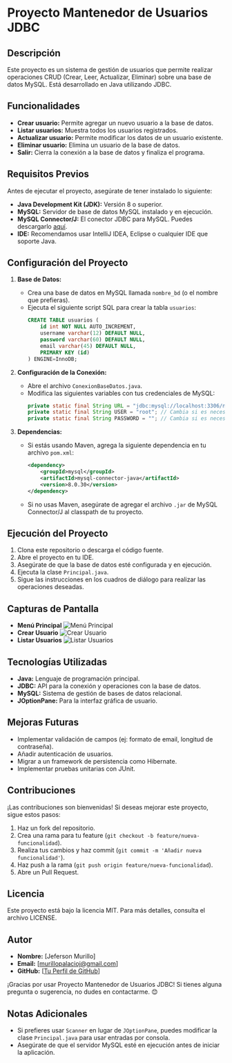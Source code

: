 # Proyecto Mantenedor de Usuarios JDBC

## Descripción
Este proyecto es un sistema de gestión de usuarios que permite realizar operaciones CRUD (Crear, Leer, Actualizar, Eliminar) sobre una base de datos MySQL. Está desarrollado en Java utilizando JDBC.

## Funcionalidades
- **Crear usuario:** Permite agregar un nuevo usuario a la base de datos.
- **Listar usuarios:** Muestra todos los usuarios registrados.
- **Actualizar usuario:** Permite modificar los datos de un usuario existente.
- **Eliminar usuario:** Elimina un usuario de la base de datos.
- **Salir:** Cierra la conexión a la base de datos y finaliza el programa.

## Requisitos Previos
Antes de ejecutar el proyecto, asegúrate de tener instalado lo siguiente:
- **Java Development Kit (JDK):** Versión 8 o superior.
- **MySQL:** Servidor de base de datos MySQL instalado y en ejecución.
- **MySQL Connector/J:** El conector JDBC para MySQL. Puedes descargarlo [aquí](https://dev.mysql.com/downloads/connector/j/).
- **IDE:** Recomendamos usar IntelliJ IDEA, Eclipse o cualquier IDE que soporte Java.

## Configuración del Proyecto
1. **Base de Datos:**
   - Crea una base de datos en MySQL llamada `nombre_bd` (o el nombre que prefieras).
   - Ejecuta el siguiente script SQL para crear la tabla `usuarios`:
     ```sql
     CREATE TABLE usuarios (
         id int NOT NULL AUTO_INCREMENT,
         username varchar(12) DEFAULT NULL,
         password varchar(60) DEFAULT NULL,
         email varchar(45) DEFAULT NULL,
         PRIMARY KEY (id)
     ) ENGINE=InnoDB;
     ```

2. **Configuración de la Conexión:**
   - Abre el archivo `ConexionBaseDatos.java`.
   - Modifica las siguientes variables con tus credenciales de MySQL:
     ```java
     private static final String URL = "jdbc:mysql://localhost:3306/nombre_bd?serverTimezone=UTC";
     private static final String USER = "root"; // Cambia si es necesario
     private static final String PASSWORD = ""; // Cambia si es necesario
     ```

3. **Dependencias:**
   - Si estás usando Maven, agrega la siguiente dependencia en tu archivo `pom.xml`:
     ```xml
     <dependency>
         <groupId>mysql</groupId>
         <artifactId>mysql-connector-java</artifactId>
         <version>8.0.30</version>
     </dependency>
     ```
   - Si no usas Maven, asegúrate de agregar el archivo `.jar` de MySQL Connector/J al classpath de tu proyecto.

## Ejecución del Proyecto
1. Clona este repositorio o descarga el código fuente.
2. Abre el proyecto en tu IDE.
3. Asegúrate de que la base de datos esté configurada y en ejecución.
4. Ejecuta la clase `Principal.java`.
5. Sigue las instrucciones en los cuadros de diálogo para realizar las operaciones deseadas.

## Capturas de Pantalla
- **Menú Principal**
![Menú Principal](ruta/a/imagen1.png)
- **Crear Usuario**
![Crear Usuario](ruta/a/imagen2.png)
- **Listar Usuarios**
![Listar Usuarios](ruta/a/imagen3.png)

## Tecnologías Utilizadas
- **Java:** Lenguaje de programación principal.
- **JDBC:** API para la conexión y operaciones con la base de datos.
- **MySQL:** Sistema de gestión de bases de datos relacional.
- **JOptionPane:** Para la interfaz gráfica de usuario.

## Mejoras Futuras
- Implementar validación de campos (ej: formato de email, longitud de contraseña).
- Añadir autenticación de usuarios.
- Migrar a un framework de persistencia como Hibernate.
- Implementar pruebas unitarias con JUnit.

## Contribuciones
¡Las contribuciones son bienvenidas! Si deseas mejorar este proyecto, sigue estos pasos:
1. Haz un fork del repositorio.
2. Crea una rama para tu feature (`git checkout -b feature/nueva-funcionalidad`).
3. Realiza tus cambios y haz commit (`git commit -m 'Añadir nueva funcionalidad'`).
4. Haz push a la rama (`git push origin feature/nueva-funcionalidad`).
5. Abre un Pull Request.

## Licencia
Este proyecto está bajo la licencia MIT. Para más detalles, consulta el archivo LICENSE.

## Autor
- **Nombre:** [Jeferson Murillo]
- **Email:** [murillopalacioj@gmail.com]
- **GitHub:** [[Tu Perfil de GitHub](https://github.com/ProgramadorJunior20/ProyectoMantenedorUsuariosJDBC)]

¡Gracias por usar Proyecto Mantenedor de Usuarios JDBC! Si tienes alguna pregunta o sugerencia, no dudes en contactarme. 😊

## Notas Adicionales
- Si prefieres usar `Scanner` en lugar de `JOptionPane`, puedes modificar la clase `Principal.java` para usar entradas por consola.
- Asegúrate de que el servidor MySQL esté en ejecución antes de iniciar la aplicación.
